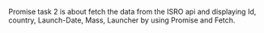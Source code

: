 Promise task 2 is about fetch the data from the ISRO api and displaying Id, country, Launch-Date, Mass, Launcher by using Promise and Fetch.
